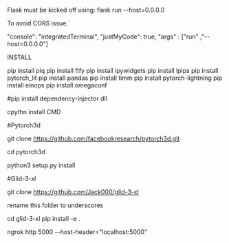 Flask must be kicked off using:
flask run --host=0.0.0.0

To avoid CORS issue.`

"console": "integratedTerminal",
"justMyCode": true,
"args" :  ["run" ,"--host=0.0.0.0"] 



INSTALL

pip install 
piq pip install ftfy 
pip install ipywidgets 
pip install lpips 
pip install pytorch_lit 
pip install pandas 
pip install timm 
pip install pytorch-lightning 
pip install einops 
pip install omegaconf

#pip install dependency-injector
dll


cpythn install CMD

#Pytorch3d

git clone https://github.com/facebookresearch/pytorch3d.git

cd pytorch3d 

python3 setup.py install


#Glid-3-xl

git clone https://github.com/Jack000/glid-3-xl

rename this folder to underscores

cd glid-3-xl
pip install -e .



ngrok http 5000 --host-header="localhost:5000"
